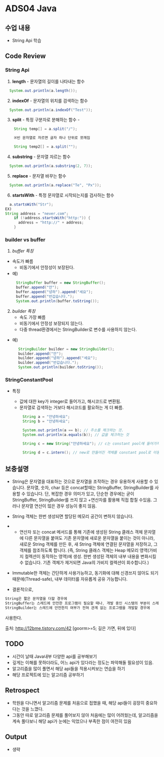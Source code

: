 # ADS04 Java 

## 수업 내용
- String Api 학습

## Code Review

### String Api

1. __length__ - 문자열의 길이를 나타내는 함수

```Java
  System.out.println(a.length());

```

2. __indexOf__ - 문자열의 위치를 검색하는 함수

```Java
  System.out.println(a.indexOf("Test"));
```

3. __split__ - 특정 구분자로 분해하는 함수 -

```Java
    String temp[] = a.split("/");

    ※빈 문자열로 자르면 글자 하나 단위로 쪼깨짐

    String temp2[] = a.split("");
```
4. __substring__ - 문자열 자르는 함수

```Java
  System.out.println(a.substring(2, 7));
```

5. __replace__ - 문자열 바꾸는 함수

```Java
  System.out.println(a.replace("Te", "Px"));
```
6. __startsWith__ - 특정 문자열로 시작되는지를 검사하는 함수

```Java
  a.startsWith("Str");
EX)
String address = "never.com";
    if (!address.startsWith("http:")) {
      address = "http://" + address;
    }
```

### builder vs buffer

1. _buffer 특징_                          
  - 속도가 빠름
	- 비동기에서 안정성이 보장된다.
  - 예)
   ``` Java
		StringBuffer buffer = new StringBuffer();
		buffer.append("안");
		buffer.append("녕하").append("세요");
		buffer.append("반갑습니다.");
		System.out.println(buffer.toString());
  ```

2. _builder 특징_
	- 속도 가장 빠름
	- 비동기에서 안정성 보장되지 않는다.
	- 다중 thread환경에서는 StringBuilder로 변수를 사용하지 않는다.
  - 예)
  ```Java
		StringBuilder builder = new StringBuilder();
		builder.append("안");
		builder.append("녕하").append("세요");
		builder.append("반갑습니다.");
		System.out.println(builder.toString());
  ```
### StringConstantPool

- 특징  

  - 값에 대한 key가 integer로 들어가고, 해시코드로 변환됨.
  - 문자열로 검색하는 거보다 해시코드를 활요하는 게 더 빠름.

```Java
		String a = "안녕하세요";
		String b = "안녕하세요";

		System.out.println(a == b); // 주소를 체크하는 것.
		System.out.println(a.equals(b)); // 값을 체크하는 것

		String c = new String("안녕하세요"); // c는 constant pool에 들어가지 않아서 위와 다름.

		String d = c.intern(); // new로 만들어진 객체를 constant pool로 이동시킨다.
```

## 보충설명

- String은 문자열을 대표하는 것으로 문자열을 조작하는 경우 유용하게 사용할 수 있습니다. 문자열, 숫자, char 등은 concat할때는 StringBuffer, StringBuilder를 사용할 수 있습니다. 단, 복잡한 경우 의미가 있고, 단순한 경우에는 굳이 StringBuffer, StringBuilder를 쓰지 않고 +연산자를 활용해 직접 합칠 수있음. 그러나 문자열 연산이 많은 경우 성능이 좋지 않음.

- String 객체는 한번 생성되면 할당된 메모리 공간이 변하지 않습니다. 

- + 연산자 또는 concat 메서드를 통해 기존에 생성된 String 클래스 객체 문자열에 다른 문자열을 붙여도 기존 문자열에 새로운 문자열을 붙이는 것이 아니라, 새로운 String 객체를 만든 후, 새 String 객체에 연결된 문자열을 저장하고, 그 객체를 참조하도록 합니다. (즉, String 클래스 객체는 Heap 메모리 영역(가비지 컬렉션이 동작하는 영역)에 생성. 한번 생성된 객체의 내부 내용을 변화시킬 수 없습니다. 기존 객체가 제거되면 Java의 가비지 컬렉션이 회수합니다.)

- Immutable한 객체는 간단하게 사용가능하고, 동기화에 대해 신경쓰지 않아도 되기때문에(Thread-safe),  내부 데이터를 자유롭게 공유 가능합니다.

- 결론적으로,

```Java
String은 짧은 문자열을 더할 경우에
StringBuffer는 스레드에 안전한 프로그램이 필요할 때나, 개발 중인 시스템의 부분이 스레드에 안전한지 모를 경우에
StringBuilder는 스레드에 안전한지 여부가 전혀 관계 없는 프로그램을 개발할 경우에
```
사용한다.

출처: http://12bme.tistory.com/42 [goorm>=5; 길은 가면, 뒤에 있다]

## TODO

- 시간이 날때 Java내부 다양한 api를 공부해보기
- 깊게는 이해를 못하더라도, 어느 api가 있다라는 정도는 파악해둘 필요성이 있음.
- 알고리즘을 많이 풀면서 해당 api들을 적용시켜보는 연습을 하기
- 해당 프로젝트에 있는 알고리즘 공부하기

## Retrospect

- 학원을 다니면서 알고리즘 문제를 처음으로 접했을 때, 해당 api들이 굉장히 중요하다는 것을 느꼈다.
- 그동안 따로 알고리즘 문제를 풀어보지 않아 처음에는 많이 어려웠는데, 알고리즘을 계속 풀다보니 해당 api가 눈에는 익었으나 부족한 점이 여전히 있음


## Output

- 생략







